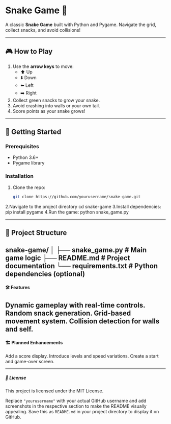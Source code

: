 # Snake Game 🐍

A classic **Snake Game** built with Python and Pygame. Navigate the grid, collect snacks, and avoid collisions!

---

## 🎮 How to Play
1. Use the **arrow keys** to move:
   - ⬆️ Up
   - ⬇️ Down
   - ⬅️ Left
   - ➡️ Right
2. Collect green snacks to grow your snake.
3. Avoid crashing into walls or your own tail.
4. Score points as your snake grows!

---

## 🚀 Getting Started

### Prerequisites
- Python 3.6+
- Pygame library

### Installation
1. Clone the repo:
   ```bash
   git clone https://github.com/yourusername/snake-game.git
2.Navigate to the project directory
  cd snake-game
3.Install dependencies:
  pip install pygame
4.Run the game:
  python snake_game.py

---
## 📂 Project Structure

snake-game/
│
├── snake_game.py      # Main game logic
├── README.md          # Project documentation
└── requirements.txt   # Python dependencies (optional)
---

#### 🛠 Features
Dynamic gameplay with real-time controls.
Random snack generation.
Grid-based movement system.
Collision detection for walls and self.
------

#### 🏗️ Planned Enhancements
Add a score display.
Introduce levels and speed variations.
Create a start and game-over screen.

------

##### 📜 License
This project is licensed under the MIT License.

Replace `"yourusername"` with your actual GitHub username and add screenshots in the respective section to make the README visually appealing. Save this as `README.md` in your project directory to display it on GitHub.



